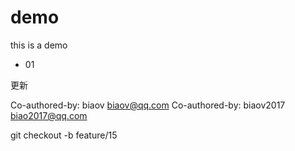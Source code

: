 # demo

this is a demo

- 01

更新

Co-authored-by: biaov <biaov@qq.com>
Co-authored-by: biaov2017 <biao2017@qq.com>

git checkout -b feature/15
